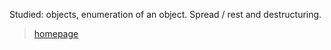 Studied: objects, enumeration of an object. Spread / rest and destructuring.

> [homepage](https://romashka093.github.io/goit-js-hw-03/src/index.html)
